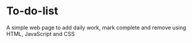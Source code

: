 # To-do-list
A simple web page to add daily work, mark complete and remove using HTML, JavaScript and CSS
